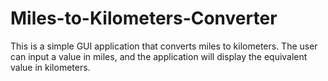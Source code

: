 # Miles-to-Kilometers-Converter
This is a simple GUI application that converts miles to kilometers. The user can input a value in miles, and the application will display the equivalent value in kilometers.

